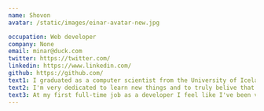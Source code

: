 ```yaml
---
name: Shovon
avatar: /static/images/einar-avatar-new.jpg

occupation: Web developer
company: None
email: minar@duck.com
twitter: https://twitter.com/
linkedin: https://www.linkedin.com/
github: https://github.com/
text1: I graduated as a computer scientist from the University of Iceland in the summer of 2020. I live in Reykjavík.
text2: I'm very dedicated to learn new things and to truly belive that you should never stop learning. I enjoy creating different things, whether that be websites, application or anything in between.
text3: At my first full-time job as a developer I feel like I've been very lucky to experience a broad and diverce part of projects and tasks. I get to deal with everything from user feedback, design and to backend tests and improving parts of our daily operations.
---
```

